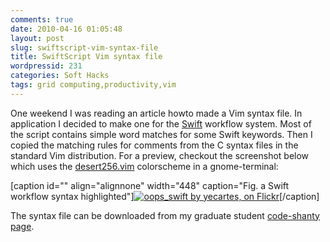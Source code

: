 ```yaml
---
comments: true
date: 2010-04-16 01:05:48
layout: post
slug: swiftscript-vim-syntax-file
title: SwiftScript Vim syntax file
wordpressid: 231
categories: Soft Hacks
tags: grid computing,productivity,vim
---
```


One weekend I was reading an article howto made a Vim syntax file.  In application I decided to make one for the [Swift](http://www.ci.uchicago.edu/swift) workflow system.  Most of the script contains simple word matches for some Swift keywords.   Then I copied the matching rules for comments from the C syntax files in the standard Vim distribution.  For a preview, checkout the screenshot below which uses the [desert256.vim](http://www.vim.org/scripts/script.php?script_id=1243) colorscheme in a gnome-terminal:

[caption id="" align="alignnone" width="448" caption="Fig. a Swift workflow syntax highlighted"][![oops_swift by yecartes, on Flickr](http://farm5.static.flickr.com/4010/4519619784_0a0ea87e46.jpg)](http://www.flickr.com/photos/yecartes/4519619784/)[/caption]

The syntax file can be downloaded from my graduate student [code-shanty page](http://www.ci.uchicago.edu/~aespinosa/patches/swift.vim).
